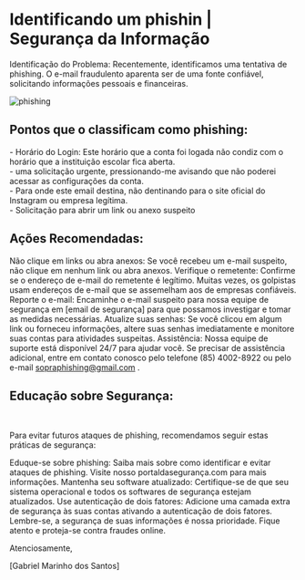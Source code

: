# Identificando um phishin | Segurança da Informação

Identificação do Problema: Recentemente, identificamos uma tentativa de phishing. O e-mail fraudulento aparenta ser de uma fonte confiável, solicitando informações pessoais e financeiras.

![phishing](https://github.com/user-attachments/assets/a4e4050b-f928-48d9-b414-0954f48db78a)

<h2>Pontos que o classificam como phishing:</h2>
<p>
  - Horário do Login: Este horário que a conta foi logada não condiz com o horário que a instituição escolar fica aberta. <br>
  - uma solicitação urgente, pressionando-me avisando que não poderei acessar as configurações da conta.
<br>
  - Para onde este email destina, não dentinando para o site oficial do Instagram ou empresa legítima.
<br>
  - Solicitação para abrir um link ou anexo suspeito
  
</p>

<h2>Ações Recomendadas:</h2>

Não clique em links ou abra anexos: Se você recebeu um e-mail suspeito, não clique em nenhum link ou abra anexos.
Verifique o remetente: Confirme se o endereço de e-mail do remetente é legítimo. Muitas vezes, os golpistas usam endereços de e-mail que se assemelham aos de empresas confiáveis.
Reporte o e-mail: Encaminhe o e-mail suspeito para nossa equipe de segurança em [email de segurança] para que possamos investigar e tomar as medidas necessárias.
Atualize suas senhas: Se você clicou em algum link ou forneceu informações, altere suas senhas imediatamente e monitore suas contas para atividades suspeitas.
Assistência: Nossa equipe de suporte está disponível 24/7 para ajudar você. Se precisar de assistência adicional, entre em contato conosco pelo telefone (85) 4002-8922 ou pelo e-mail sopraphishing@gmail.com .

<h2>Educação sobre Segurança:</h2> <br>

Para evitar futuros ataques de phishing, recomendamos seguir estas práticas de segurança:

Eduque-se sobre phishing: Saiba mais sobre como identificar e evitar ataques de phishing. Visite nosso portaldasegurança.com para mais informações.
Mantenha seu software atualizado: Certifique-se de que seu sistema operacional e todos os softwares de segurança estejam atualizados.
Use autenticação de dois fatores: Adicione uma camada extra de segurança às suas contas ativando a autenticação de dois fatores.
Lembre-se, a segurança de suas informações é nossa prioridade. Fique atento e proteja-se contra fraudes online.

Atenciosamente,

[Gabriel Marinho dos Santos]
